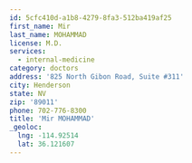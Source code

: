 ```yaml
---
id: 5cfc410d-a1b8-4279-8fa3-512ba419af25
first_name: Mir
last_name: MOHAMMAD
license: M.D.
services:
  - internal-medicine
category: doctors
address: '825 North Gibon Road, Suite #311'
city: Henderson
state: NV
zip: '89011'
phone: 702-776-8300
title: 'Mir MOHAMMAD'
_geoloc:
  lng: -114.92514
  lat: 36.121607
---
```

